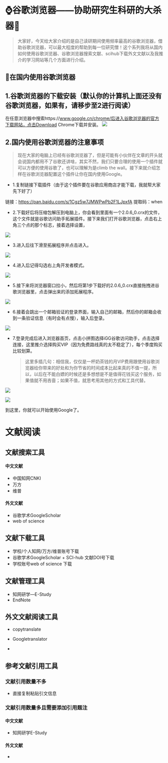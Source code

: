 # ⌚谷歌浏览器——协助研究生科研的大杀器🧭

> 大家好，今天给大家介绍的是自己读研期间使用频率最高的谷歌浏览器，借助谷歌浏览器，可以最大程度的帮助到每一位研究僧！这个系列我将从国内如何使用谷歌浏览器、谷歌浏览器搜索文献、scihub下载外文文献以及我推介的学习网站等几个方面进行介绍。

## 🌈在国内使用谷歌浏览器

## 1.谷歌浏览器的下载安装（默认你的计算机上面还没有谷歌浏览器，如果有，请移步至2进行阅读）

在任意浏览器中搜索https://www.google.cn/chrome/后进入谷歌浏览器的官方下载网站，点击Download Chrome下载并安装。
![](https://s3.bmp.ovh/imgs/2021/08/8490c41e444a0bf2.png)
## 2.国内使用谷歌浏览器的注意事项

> 现在大家的电脑上已经有谷歌浏览器了，但是可能有小伙伴在文章的开头就会说国内都用不了谷歌还讲啥，其实不然，我们只要合理的使用一个插件就可以方便的使用谷歌了，也可以理解为是climb the wall。接下来就介绍怎样在谷歌浏览器配置这个插件让你在国内使用Google。

- 1.复制链接下载插件（由于这个插件要在谷歌应用商店才能下载，我就帮大家先下好了）

链接：https://pan.baidu.com/s/1Cgz5w7JMWPwPb2F1LJpxfA 
提取码：when

- 2.下载好后将压缩包解压到电脑上，你会看到里面有一个2.0.6_0.crx的文件，这个文件就是谷歌访问助手拓展插件。接下来我们打开谷歌浏览器，点击右上角三个点的那个标志，接着选择设置，

![](https://s3.bmp.ovh/imgs/2021/08/3ff58a72acdb988d.png)
- 3.进入后往下滑至拓展程序并点击进入。

![](https://s3.bmp.ovh/imgs/2021/08/62cb538dc29e4cd5.png)

- 4.进入后记得勾选右上角开发者模式。

![](https://s3.bmp.ovh/imgs/2021/08/8864705f7db30a05.png)

- 5.接下来将浏览器窗口拉小，然后将第1步下载好的2.0.6_0.crx直接拖拽进谷歌浏览器里，点击弹出来的添加拓展程序。

![](https://s3.bmp.ovh/imgs/2021/08/05f1bf12fb8b8427.png)

- 6.接着会跳出一个邮箱验证的登录界面，输入自己的邮箱，然后你的邮箱会收到一条验证信息（有时会有点慢），输入后登录。

![](https://s3.bmp.ovh/imgs/2021/08/be911c526065d593.png)

- 7.登录完成后进入浏览器首页，点击小拼图选择iGG谷歌访问助手，点击选择连接，这里推介选择购买VIP（因为免费路线真的太不稳定了），每个季度购买比较划算。

  > 这里多插几句：相信我，仅仅是一杯奶茶钱的月VIP费用跟使用谷歌浏览器给你带来的好处和为你节省的时间成本比起来真的不值一提，所以，以后在不能白嫖的时候还是多想想是不是值得花钱买这个服务，如果值就不用吝啬；如果不值，就思考用其他的方式和工具代替。

![](https://s3.bmp.ovh/imgs/2021/08/6ddb910d887dc327.png)

![](https://s3.bmp.ovh/imgs/2021/08/8639e7aa5b5a5d8f.png)

到这里，你就可以开始使用Google了。

# 文献阅读

## 文献搜索工具

#### 中文文献

- 中国知网CNKI
- 万方
- 维普

#### 外文文献

- 谷歌学术GoogleScholar
- web of science

## 文献下载工具

- 学校/个人知网/万方/维普账号下载
- 谷歌学术GoogleScholar + SCI-hub 文献DOI号下载
- 学校账号web of science 下载

## 文献管理工具

- 知网研学—E-Study
- EndNote

## 外文文献阅读工具

- copytranslate

- Googletranslator
- 

## 参考文献引用工具

### 文献引用数量不多

- 直接复制粘贴引文信息

### 文献引用数量多且需要添加引用题注

#### 中文文献

- 知网研学E-Study

#### 外文文献

- 





